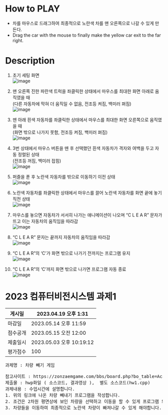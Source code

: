 # How to PLAY
- 차를 마우스로 드래그하여 최종적으로 노란색 차를 맨 오른쪽으로 나갈 수 있게 만든다.
- Drag the car with the mouse to finally make the yellow car exit to the far right.

# Description
1. 초기 세팅 화면<br>
    ![image](https://github.com/KimTeddy/OpenGL/assets/68770209/54e19479-6c8f-4842-8dac-1a7108b8adb6)

2. 맨 오른쪽 진한 파란색 트럭을 좌클릭한 상태에서 마우스를 최대한 화면 아래로 움직였을 때<br>
(다른 자동차에 막혀 더 움직일 수 없음, 전조등 켜짐, 백미러 펴짐)<br>
    ![image](https://github.com/KimTeddy/OpenGL/assets/68770209/49e185dd-e2b7-4368-9edc-d73f7991b9bb)

3. 맨 아래 흰색 자동차를 좌클릭한 상태에서 마우스를 최대한 화면 오른쪽으로 움직였을 때<br>
(화면 밖으로 나가지 못함, 전조등 켜짐, 백미러 펴짐)<br>
    ![image](https://github.com/KimTeddy/OpenGL/assets/68770209/51f573bb-2282-46f9-9bca-c8b6be8760ea)

4. 3번 상태에서 마우스 버튼을 뗀 후 선택했던 흰색 자동차가 격자와 여백을 두고 자동 정렬된 상태<br>
(전조등 꺼짐, 백미러 접힘)<br>
    ![image](https://github.com/KimTeddy/OpenGL/assets/68770209/d5663f24-93ca-411f-ab3d-997d8bb501fd)

5. 퍼즐을 푼 후 노란색 자동차를 밖으로 이동하기 이전 상태<br>
    ![image](https://github.com/KimTeddy/OpenGL/assets/68770209/343da5bd-06ab-4314-8264-1f8b47e70408)

6. 노란색 자동차를 좌클릭한 상태에서 마우스를 끌어 노란색 자동차를 화면 끝에 놓기 직전 상태<br>
    ![image](https://github.com/KimTeddy/OpenGL/assets/68770209/fdc0f4d1-0ab5-4a00-a6b3-41d145c0c284)

7. 마우스를 놓으면 자동차가 서서히 나가는 애니메이션이 나오며 “C L E A R” 문자가 뜨고 이는 자동차의 움직임을 따라감<br>
    ![image](https://github.com/KimTeddy/OpenGL/assets/68770209/c066b43a-a077-4197-bfb5-ef613485f634)

8. “C L E A R” 문자는 끝까지 자동차의 움직임을 따라감<br>
    ![image](https://github.com/KimTeddy/OpenGL/assets/68770209/aa1a5c8d-608a-477e-84d2-0ed8fd642158)

9. “C L E A R”의 ‘C’가 화면 밖으로 나가기 전까지는 프로그램 유지<br>
    ![image](https://github.com/KimTeddy/OpenGL/assets/68770209/8f51aaef-2e04-45c8-9301-4455924f6286)

10. “C L E A R”의 ‘C’까지 화면 밖으로 나가면 프로그램 자동 종료<br>
    ![image](https://github.com/KimTeddy/OpenGL/assets/68770209/42bcdd9f-8f6c-41d5-b13c-ecebb5d7cfed)

# 2023 컴퓨터비전시스템 과제1
|게시일|2023.04.19 오후 1:31|
|-|-|
|마감일|2023.05.14 오후 11:59|
|점수공개|2023.05.15 오전 12:00|
|제출일시|2023.05.03 오후 10:19:12|
|평가점수|100|
<pre>
과제명 : 차량 빼기 게임

참고사이트 : https://zonzaemgame.com/bbs/board.php?bo_table=Acadegame&wr_id=712
제출물 : hwp화일 ( 소스코드, 결과영상 ),  별도 소스코드(hw1.cpp)
과제내용 : 수업시간에 설명합니다.
1. 위의 링크에 나온 차량 빼내기 프로그램을 작성합니다.
2. 조건은 2차원 평면상에 보인 차량을 선택하고 이동을 할 수 있게 프로그램 되어야 합니다.
3. 차량들을 이동하여 최종적으로 노란색 차량이 빠져나갈 수 있게 해야합니다.
</pre>
